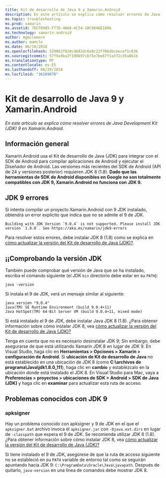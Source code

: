 ```yaml
---
title: Kit de desarrollo de Java 9 y Xamarin.Android
description: En este artículo se explica cómo resolver errores de Java Development Kit (JDK) 9 en Xamarin.Android.
ms.topic: troubleshooting
ms.prod: xamarin
ms.assetid: 7DCF0985-F77D-4A68-AC54-10C9846E189A
ms.technology: xamarin-android
author: mgmclemore
ms.author: mamcle
ms.date: 06/18/2018
ms.openlocfilehash: 529062f820cd682dc6a9c22f706dbceecef1c836
ms.sourcegitcommit: 57f9a9ba2f199697cb75e7be67f1a372c35a861b
ms.translationtype: MT
ms.contentlocale: es-ES
ms.lasthandoff: 06/20/2018
ms.locfileid: "36269678"
---
```

# <a name="xamarinandroid-and-java-development-kit-9"></a>Kit de desarrollo de Java 9 y Xamarin.Android

_En este artículo se explica cómo resolver errores de Java Development Kit (JDK) 9 en Xamarin.Android._


## <a name="overview"></a>Información general

Xamarin.Android usa el Kit de desarrollo de Java (JDK) para integrar con el SDK de Android para compilar aplicaciones de Android y ejecutar el Diseñador de Android. Las versiones más recientes del SDK de Android (API de 24 y versiones posterior) requieren JDK 8 (1.8). **Dado que las herramientas de SDK de Android disponibles en Google no son totalmente compatibles con JDK 9, Xamarin.Android no funciona con JDK 9.**

## <a name="jdk-9-errors"></a>JDK 9 errores

Si intenta compilar un proyecto Xamarin.Android con 9 JDK instalado, obtendrá un error explícito que indica que no se admite el 9 de JDK.

```shell
Building with JDK Version `9.0.4` is not supported. Please install JDK version `1.8.0`. See https://aka.ms/xamarin/jdk9-errors  
```

Para resolver estos errores, debe instalar JDK 8 (1.8) como se explica en [cómo actualizar la versión del Kit de desarrollo de Java (JDK)?](~/android/troubleshooting/questions/update-jdk.md).


## <a name="checking-the-jdk-version"></a>¡¡Comprobando la versión JDK

También puede comprobar qué versión de Java que se ha instalado, escriba el comando siguiente (el JDK `bin` directorio debe estar en su `PATH`):

```shell
java -version
```

Si instala el 9 de JDK, verá un mensaje similar al siguiente:

```shell
java version "9.0.4"
Java(TM) SE Runtime Environment (build 9.0.4+11)
Java HotSpot(TM) 64-Bit Server VM (build 9.0.4+11, mixed mode)
```

Si está instalado el 9 de JDK, debe instalar Java JDK 8 (1.8). ¿Para obtener información sobre cómo instalar JDK 8, vea [cómo actualizar la versión del Kit de desarrollo de Java (JDK)?](~/android/troubleshooting/questions/update-jdk.md)

Tenga en cuenta que no es necesario desinstalar JDK 9; Sin embargo, debe asegurarse de que está utilizando Xamarin JDK 8 en lugar de JDK 9. En Visual Studio, haga clic en **Herramientas > Opciones > Xamarin > configuración de Android**. Si **ubicación de Kit de desarrollo de Java** no está establecido en una ubicación de JDK 8 (como **C:\\archivos de programa\\Java\\jdk1.8.0_111**), haga clic en **cambio**  y establézcalo en la ubicación donde está instalado el JDK 8. En Visual Studio para Mac, vaya a **Preferencias > proyectos > ubicaciones de SDK > Android > SDK de Java (JDK)** y haga clic en **examinar** para actualizar esta ruta de acceso.

## <a name="known-issues-with-jdk-9"></a>Problemas conocidos con JDK 9

### <a name="apksigner"></a>apksigner

Hay un problema conocido con apksigner y 9 de JDK en el que el `apksigner.bat` archivo invoca el `apksigner.jar` con `-Djava.ext.dirs` en lugar de `-classpath` que espera el 9 de JDK. Se recomienda utilizar JDK 8 (1.8). ¿Para obtener información sobre cómo instalar JDK 8, vea [cómo actualizar la versión del Kit de desarrollo de Java (JDK)?](~/android/troubleshooting/questions/update-jdk.md)

Si tiene instalado el 9 de JDK, asegúrese de que la ruta de acceso siguiente no se estableció en su `PATH` variable de entorno tal como se seguirán apuntando hacia JDK 9: `C:\ProgramData\Oracle\Java\javapath`. Después de quitarlo, `java-version` en una línea de comandos debe mostrar JDK 8.
